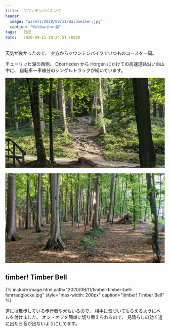 ```yaml
---
title:  マウンテンバイキング
header:
  image: "assets/2020/09/11/Waldweiher.jpg"
  caption: "Waldweiher湖"
tags:	日記
date:	2020-09-11 19:24:51 +0200
---
```

天気が良かったので、
夕方からマウンテンバイクでいつものコースを一周。

チューリッヒ湖の西側、
Oberrieden から Horgen にかけての高速道路沿いの山中に、
自転車一車線分のシングルトラックが続いています。

![](/assets/2020/09/11/IMG_20200911_163642.jpg)

![](/assets/2020/09/11/IMG_20200911_165227.jpg)

## timber! Timber Bell

{% include image.html
    path="2020/09/11/timber-timber-bell-fahrradglocke.jpg"
    style="max-width: 200px"
    caption="timber! Timber Bell" %}

道には散歩している歩行者や犬もいるので、
相手に気づいてもらえるようにベルを付けました。
オン・オフを簡単に切り替えられるので、
見晴らしの効く道に出たら音が出ないようにしてます。